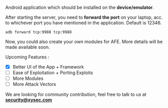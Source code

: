 Android application which should be installed on the **device/emulator**.

After starting the server, you need to **forward the port** on your laptop, acc. to whichever port you have mentioned in the application. Default is 12346. 

`adb forward tcp:9988 tcp:9988`

Now, you could also create your own modules for AFE. More details will be made available soon. 

Upcoming Features : 

- [x] Better UI of the App + Framework
- [ ] Ease of Exploitation + Porting Exploits
- [ ] More Modules
- [ ] More Attack Vectors

We are looking for community contribution, feel free to talk to us at **security@xysec.com** 

